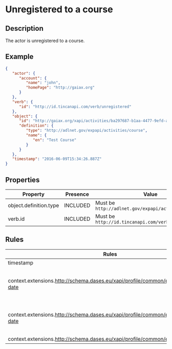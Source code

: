 # Unregistered to a course

## Description

The actor is unregistered to a course.

## Example

```json
{
   "actor": {
      "account": {
         "name": "john",
         "homePage": "http://gaiax.org"
      }
   },
   "verb": {
      "id": "http://id.tincanapi.com/verb/unregistered"
   },
   "object": {
      "id": "http://gaiax.org/xapi/activities/ba297687-b1aa-4477-9efd-a782c8fdb90a",
      "definition": {
         "type": "http://adlnet.gov/expapi/activities/course",
         "name": {
            "en": "Test Course"
         }
      }
   },
   "timestamp": "2016-06-09T15:34:26.887Z"
}
```

## Properties

| Property | Presence | Value |
|---|---|---|
| object.definition.type | INCLUDED | Must be `http://adlnet.gov/expapi/activities/course` |
| verb.id | INCLUDED | Must be `http://id.tincanapi.com/verb/unregistered` |

## Rules

| Rules | PRESENCE | Remarks |
|---|---|---|
| timestamp | INCLUDED | - |
| context.extensions.http://schema.dases.eu/xapi/profile/common/extension/starting-date | RECOMMENDED | Can be specified when this date is known |
| context.extensions.http://schema.dases.eu/xapi/profile/common/extension/ending-date | RECOMMENDED | Can be specified when this date is known |
| context.extensions.http://schema.dases.eu/xapi/profile/common/extension/role | RECOMMENDED | - |

